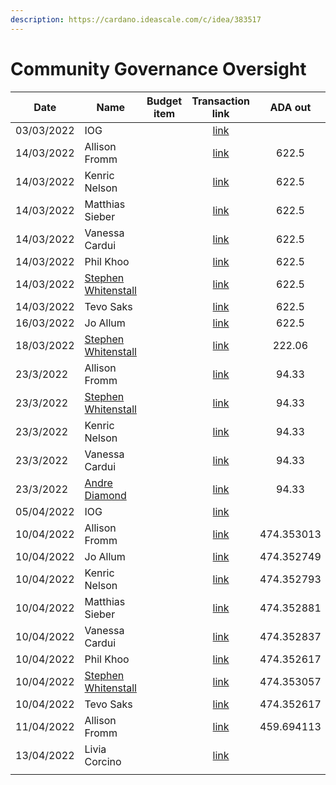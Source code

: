 ```yaml
---
description: https://cardano.ideascale.com/c/idea/383517
---
```


# Community Governance Oversight

<table><thead><tr><th>Date</th><th>Name</th><th data-type="select">Budget item</th><th align="center">Transaction link</th><th align="center">ADA out</th><th align="center">ADA in</th><th align="center">Balance</th></tr></thead><tbody><tr><td>03/03/2022</td><td>IOG</td><td></td><td align="center"><a href="https://raw.githubusercontent.com/treasuryguild/Community-Governance-Oversight/main/Transactions/Fund7/Community-Governance-Oversight/Incoming-IOG/1647101097547-IOG.json">link</a></td><td align="center"></td><td align="center">6920.293478</td><td align="center">6919.118121</td></tr><tr><td>14/03/2022</td><td>Allison Fromm</td><td></td><td align="center"><a href="https://raw.githubusercontent.com/treasuryguild/Community-Governance-Oversight/main/Transactions/Fund7/Community-Governance-Oversight/Meetings/1647262276132-Allison-Fromm.json">link</a></td><td align="center">622.5</td><td align="center"></td><td align="center">6295.449804</td></tr><tr><td>14/03/2022</td><td>Kenric Nelson</td><td></td><td align="center"><a href="https://raw.githubusercontent.com/treasuryguild/Community-Governance-Oversight/main/Transactions/Fund7/Community-Governance-Oversight/Meetings/1647262593503-Kenric-Nelson.json">link</a></td><td align="center">622.5</td><td align="center"></td><td align="center">5672.781487</td></tr><tr><td>14/03/2022</td><td>Matthias Sieber</td><td></td><td align="center"><a href="https://raw.githubusercontent.com/treasuryguild/Community-Governance-Oversight/main/Transactions/Fund7/Community-Governance-Oversight/Meetings/1647262811908-Matthias-Sieber.json">link</a></td><td align="center">622.5</td><td align="center"></td><td align="center">5050.113170</td></tr><tr><td>14/03/2022</td><td>Vanessa Cardui</td><td></td><td align="center"><a href="https://raw.githubusercontent.com/treasuryguild/Community-Governance-Oversight/main/Transactions/Fund7/Community-Governance-Oversight/Meetings/1647262982038-Vanessa-Cardui.json">link</a></td><td align="center">622.5</td><td align="center"></td><td align="center">4427.444853</td></tr><tr><td>14/03/2022</td><td>Phil Khoo</td><td></td><td align="center"><a href="https://raw.githubusercontent.com/treasuryguild/Community-Governance-Oversight/main/Transactions/Fund7/Community-Governance-Oversight/Meetings/1647263165777-Phil-Khoo.json">link</a></td><td align="center">622.5</td><td align="center"></td><td align="center">3804.776712</td></tr><tr><td>14/03/2022</td><td><a href="https://github.com/miroslavrajh/Catalyst-members/blob/main/profiles/W/Stephen-Whitenstall.md">Stephen Whitenstall</a></td><td></td><td align="center"><a href="https://raw.githubusercontent.com/treasuryguild/Community-Governance-Oversight/main/Transactions/Fund7/Community-Governance-Oversight/Meetings/1647263308284-Stephen-Whitenstall.json">link</a></td><td align="center">622.5</td><td align="center"></td><td align="center">3182.108571</td></tr><tr><td>14/03/2022</td><td>Tevo Saks</td><td></td><td align="center"><a href="https://raw.githubusercontent.com/treasuryguild/Community-Governance-Oversight/main/Transactions/Fund7/Community-Governance-Oversight/Meetings/1647263538592-Tevo-Saks.json">link</a></td><td align="center">622.5</td><td align="center"></td><td align="center">2559.440430</td></tr><tr><td>16/03/2022</td><td>Jo Allum</td><td></td><td align="center"><a href="https://raw.githubusercontent.com/treasuryguild/Community-Governance-Oversight/main/Transactions/Fund7/Community-Governance-Oversight/Meetings/1647416572378-Jo-Allum.json">link</a></td><td align="center">622.5</td><td align="center"></td><td align="center">1936.759309</td></tr><tr><td>18/03/2022</td><td><a href="https://github.com/miroslavrajh/Catalyst-members/blob/main/profiles/W/Stephen-Whitenstall.md">Stephen Whitenstall</a></td><td></td><td align="center"><a href="https://raw.githubusercontent.com/treasuryguild/Community-Governance-Oversight/main/Transactions/Fund7/Community-Governance-Oversight/Comm-Org-Tools/1647623960452-Stephen-Whitenstall.json">link</a></td><td align="center">222.06</td><td align="center"></td><td align="center">1715. 695416</td></tr><tr><td>23/3/2022</td><td>Allison Fromm</td><td></td><td align="center"><a href="https://raw.githubusercontent.com/treasuryguild/Community-Governance-Oversight/main/Transactions/Fund7/Community-Governance-Oversight/Proposal/1648066718397-Allison-Fromm.json">link</a></td><td align="center">94.33</td><td align="center"></td><td align="center">1620.182887</td></tr><tr><td>23/3/2022</td><td><a href="https://github.com/miroslavrajh/Catalyst-members/blob/main/profiles/W/Stephen-Whitenstall.md">Stephen Whitenstall</a></td><td></td><td align="center"><a href="https://raw.githubusercontent.com/treasuryguild/Community-Governance-Oversight/main/Transactions/Fund7/Community-Governance-Oversight/Proposal/1648067397235-Stephen-Whitenstall.json">link</a></td><td align="center">94.33</td><td align="center"></td><td align="center">1525.670358</td></tr><tr><td>23/3/2022</td><td>Kenric Nelson</td><td></td><td align="center"><a href="https://raw.githubusercontent.com/treasuryguild/Community-Governance-Oversight/main/Transactions/Fund7/Community-Governance-Oversight/Proposal/1648066980195-Kenric-Nelson.json">link</a></td><td align="center">94.33</td><td align="center"></td><td align="center">1431.157785</td></tr><tr><td>23/3/2022</td><td>Vanessa Cardui</td><td></td><td align="center"><a href="https://raw.githubusercontent.com/treasuryguild/Community-Governance-Oversight/main/Transactions/Fund7/Community-Governance-Oversight/Proposal/1648067180777-Vanessa-Cardui.json">link</a></td><td align="center">94.33</td><td align="center"></td><td align="center">1336.644992</td></tr><tr><td>23/3/2022</td><td><a href="https://github.com/miroslavrajh/Catalyst-members/blob/main/profiles/D/Andre-Diamond.md">Andre Diamond</a></td><td></td><td align="center"><a href="https://raw.githubusercontent.com/treasuryguild/Community-Governance-Oversight/main/Transactions/Fund7/Community-Governance-Oversight/Proposal/1648067570986-Andr%C3%A9-Diamond.json">link</a></td><td align="center">94.33</td><td align="center"></td><td align="center">1242.132419</td></tr><tr><td>05/04/2022</td><td>IOG</td><td></td><td align="center"><a href="https://raw.githubusercontent.com/treasuryguild/Community-Governance-Oversight/main/Transactions/Fund7/Community-Governance-Oversight/Incoming-IOG/1649175969066-IOG.json">link</a></td><td align="center"></td><td align="center">5305.555556</td><td align="center">6548.687975</td></tr><tr><td>10/04/2022</td><td>Allison Fromm</td><td></td><td align="center"><a href="https://raw.githubusercontent.com/treasuryguild/Community-Governance-Oversight/main/Transactions/Fund7/Community-Governance-Oversight/Meetings/1649561111852-Allison-Fromm.json">link</a></td><td align="center">474.353013</td><td align="center"></td><td align="center">6074.334962</td></tr><tr><td>10/04/2022</td><td>Jo Allum</td><td></td><td align="center"><a href="https://raw.githubusercontent.com/treasuryguild/Community-Governance-Oversight/main/Transactions/Fund7/Community-Governance-Oversight/Meetings/1649561393073-Jo-Allum.json">link</a></td><td align="center">474.352749</td><td align="center"></td><td align="center">5599.982213</td></tr><tr><td>10/04/2022</td><td>Kenric Nelson</td><td></td><td align="center"><a href="https://raw.githubusercontent.com/treasuryguild/Community-Governance-Oversight/main/Transactions/Fund7/Community-Governance-Oversight/Meetings/1649561666136-Kenric-Nelson.json">link</a></td><td align="center">474.352793</td><td align="center"></td><td align="center">5125.629420</td></tr><tr><td>10/04/2022</td><td>Matthias Sieber</td><td></td><td align="center"><a href="https://raw.githubusercontent.com/treasuryguild/Community-Governance-Oversight/main/Transactions/Fund7/Community-Governance-Oversight/Meetings/1649561903857-Matthias-Sieber.json">link</a></td><td align="center">474.352881</td><td align="center"></td><td align="center">4651.276539</td></tr><tr><td>10/04/2022</td><td>Vanessa Cardui</td><td></td><td align="center"><a href="https://raw.githubusercontent.com/treasuryguild/Community-Governance-Oversight/main/Transactions/Fund7/Community-Governance-Oversight/Meetings/1649562117165-Vanessa-Cardui.json">link</a></td><td align="center">474.352837</td><td align="center"></td><td align="center">4176.923702</td></tr><tr><td>10/04/2022</td><td>Phil Khoo</td><td></td><td align="center"><a href="https://raw.githubusercontent.com/treasuryguild/Community-Governance-Oversight/main/Transactions/Fund7/Community-Governance-Oversight/Meetings/1649562363294-Phil-Khoo.json">link</a></td><td align="center">474.352617</td><td align="center"></td><td align="center">3702.571085</td></tr><tr><td>10/04/2022</td><td><a href="https://github.com/miroslavrajh/Catalyst-members/blob/main/profiles/W/Stephen-Whitenstall.md">Stephen Whitenstall</a></td><td></td><td align="center"><a href="https://raw.githubusercontent.com/treasuryguild/Community-Governance-Oversight/main/Transactions/Fund7/Community-Governance-Oversight/Meetings/1649562579753-Stephen-Whitenstall.json">link</a></td><td align="center">474.353057</td><td align="center"></td><td align="center">3228.218028</td></tr><tr><td>10/04/2022</td><td>Tevo Saks</td><td></td><td align="center"><a href="https://raw.githubusercontent.com/treasuryguild/Community-Governance-Oversight/main/Transactions/Fund7/Community-Governance-Oversight/Meetings/1649562828543-Tevo-Saks.json">link</a></td><td align="center">474.352617</td><td align="center"></td><td align="center">2753.865411</td></tr><tr><td>11/04/2022</td><td>Allison Fromm</td><td></td><td align="center"><a href="https://raw.githubusercontent.com/treasuryguild/Community-Governance-Oversight/main/Transactions/Fund7/Community-Governance-Oversight/Town-Hall-Slides/1649672172588-Allison-Fromm.json">link</a></td><td align="center">459.694113</td><td align="center"></td><td align="center">2294.171298</td></tr><tr><td>13/04/2022</td><td>Livia Corcino</td><td></td><td align="center"><a href="https://raw.githubusercontent.com/treasuryguild/Community-Governance-Oversight/main/Transactions/Fund7/Community-Governance-Oversight/Meetings/1649844305616-Livia-Corcino.json">link</a></td><td align="center"></td><td align="center"></td><td align="center"></td></tr><tr><td></td><td></td><td></td><td align="center"></td><td align="center"></td><td align="center"></td><td align="center"></td></tr></tbody></table>

